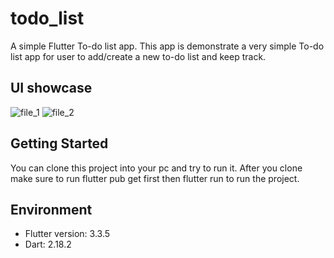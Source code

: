 # todo_list

A simple Flutter To-do list app. This app is demonstrate a very simple To-do list app for user to add/create a new to-do list and keep track.

## UI showcase

![file_1](https://drive.google.com/file/d/1QEuLFpxYdE1PtMHne8BK7yoWnrohbBIb/view?usp=share_link)
![file_2](https://drive.google.com/file/d/1QEuLFpxYdE1PtMHne8BK7yoWnrohbBIb/view?usp=share_link)

## Getting Started

You can clone this project into your pc and try to run it. After you clone make sure to run flutter pub get first then flutter run to run the project.

## Environment

- Flutter version: 3.3.5
- Dart: 2.18.2

<!-- A few resources to get you started if this is your first Flutter project:

- [Lab: Write your first Flutter app](https://docs.flutter.dev/get-started/codelab)
- [Cookbook: Useful Flutter samples](https://docs.flutter.dev/cookbook)

For help getting started with Flutter development, view the
[online documentation](https://docs.flutter.dev/), which offers tutorials,
samples, guidance on mobile development, and a full API reference. -->

